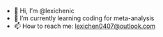 - 👋 Hi, I’m @lexichenic
- 🌱 I’m currently learning coding for meta-analysis
- 📫 How to reach me: lexichen0407@outlook.com

<!---
lexichenic/lexichenic is a ✨ special ✨ repository because its `README.md` (this file) appears on your GitHub profile.
You can click the Preview link to take a look at your changes.
--->
